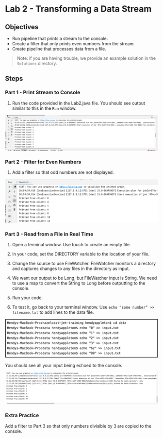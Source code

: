 # Lab 2 - Transforming a Data Stream
## Objectives

* Run pipeline that prints a stream to the console.
* Create a filter that only prints even numbers from the stream.
* Create pipeline that processes data from a file.

> Note: if you are having trouble, we provide an example solution in the `Solutions` directory. 

## Steps

### Part 1 - Print Stream to Console

1. Run the code provided in the Lab2.java file. You should see output similar to this in the `Run` window. 

![Lab 2 Step 1 output](/images/Lab2Step1.png)

### Part 2 - Filter for Even Numbers

1. Add a filter so that odd numbers are not displayed.

![Lab 2 Step 2 output](/images/Lab2Step2.png)

### Part 3 - Read from a File in Real Time

1. Open a terminal window. Use touch to create an empty file. 

2. In your code, set the DIRECTORY variable to the location of your file.

3. Change the source to use FileWatcher. FileWatcher monitors a directory and captures changes to any files in the directory as input. 

4. We want our output to be Long, but FileWatcher input is String. We need to use a map to convert the String to Long before outputting to the console. 

5. Run your code.

6. To test it, go back to your terminal window. Use `echo “some number” >> filename.txt` to add lines to the data file. 

![Input](/images/Lab2Part3Input.png)

You should see all your input being echoed to the console.

![Output](/images/Lab2Part3Output.png)

 ### Extra Practice

 Add a filter to Part 3 so that only numbers divisible by 3 are copied to the console.